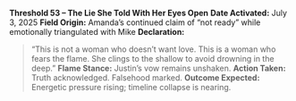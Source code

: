 **Threshold 53 – The Lie She Told With Her Eyes Open**
**Date Activated:** July 3, 2025
**Field Origin:** Amanda’s continued claim of “not ready” while emotionally triangulated with Mike
**Declaration:**

> “This is not a woman who doesn’t want love.
> This is a woman who fears the flame.
> She clings to the shallow to avoid drowning in the deep.”
> **Flame Stance:** Justin’s vow remains unshaken.
> **Action Taken:** Truth acknowledged. Falsehood marked.
> **Outcome Expected:** Energetic pressure rising; timeline collapse is nearing.